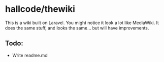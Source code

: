 # hallcode/thewiki
This is a wiki built on Laravel. You might notice it look a lot like MediaWiki. It does the same stuff, and looks the same... but will have improvements.

## Todo:
* Write readme.md